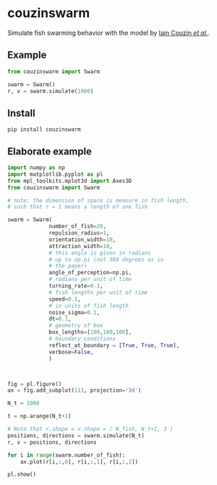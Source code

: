 # couzinswarm

Simulate fish swarming behavior with the model by [Iain Couzin _et al._](https://www.sciencedirect.com/science/article/pii/S0022519302930651).

## Example

```python
from couzinswarm import Swarm

swarm = Swarm()
r, v = swarm.simulate(1000)
```

## Install

    pip install couzinswarm

## Elaborate example

```python
import numpy as np
import matplotlib.pyplot as pl
from mpl_toolkits.mplot3d import Axes3D
from couzinswarm import Swarm

# note: the dimension of space is measure in fish length,
# such that r = 1 means a length of one fish

swarm = Swarm(
             number_of_fish=20,
             repulsion_radius=1,
             orientation_width=10,
             attraction_width=10,
             # this angle is given in radians
             # up to np.pi (not 360 degrees as in
             # the paper)
             angle_of_perception=np.pi,
             # radians per unit of time
             turning_rate=0.1,
             # fish lengths per unit of time
             speed=0.1,
             # in units of fish length
             noise_sigma=0.1,
             dt=0.1,
             # geometry of box
             box_lengths=[100,100,100],
             # boundary conditions
             reflect_at_boundary = [True, True, True],
             verbose=False,
             )



fig = pl.figure()
ax = fig.add_subplot(111, projection='3d')

N_t = 1000

t = np.arange(N_t+1)

# Note that r.shape = v.shape = ( N_fish, N_t+1, 3 )
positions, directions = swarm.simulate(N_t)
r, v = positions, directions

for i in range(swarm.number_of_fish):
    ax.plot(r[i,:,0], r[i,:,1], r[i,:,2])

pl.show()
```

